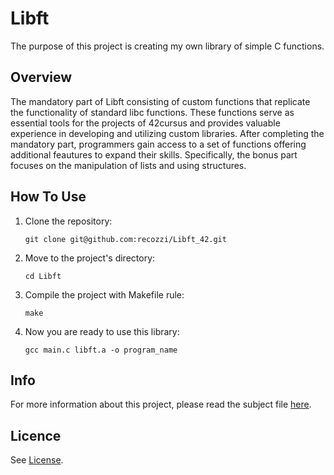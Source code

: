 <h1>Libft</h1>
The purpose of this project is creating my own library of simple C functions.
<h2>Overview</h2>
The mandatory part of Libft consisting of custom functions that replicate the functionality of standard libc functions.
These functions serve as essential tools for the projects of 42cursus and provides valuable experience in developing and utilizing custom libraries.
After completing the mandatory part, programmers gain access to a set of functions offering additional feautures to expand their skills.
Specifically, the bonus part focuses on the manipulation of lists and using structures.
<h2>How To Use</h2>
<ol>
  <li>Clone the repository:</li>
  <pre><code>git clone git@github.com:recozzi/Libft_42.git</code></pre>
  <li>Move to the project's directory:</li>
  <pre><code>cd Libft</code></pre>
  <li>Compile the project with Makefile rule:</li>
  <pre><code>make</code></pre>
  <li>Now you are ready to use this library:</li>
  <pre><code>gcc main.c libft.a -o program_name</code></pre>
</ol>
<h2>Info</h2>
For more information about this project, please read the subject file <a href="https://github.com/recozzi/Libft_42/blob/main/en.subject.pdf">here</a>.
<h2>Licence</h2>
See <a href="https://github.com/recozzi/Libft_42/blob/main/LICENSE">License</a>.

